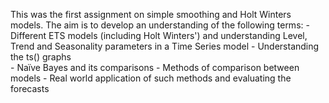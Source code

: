 This was the first assignment on simple smoothing and Holt Winters models. The aim is to develop an understanding of the following terms: 
	- Different ETS models (including Holt Winters') and understanding Level, Trend and Seasonality parameters in a Time Series model 
	- Understanding the ts() graphs  
	- Naïve Bayes and its comparisons 
	- Methods of comparison between models 
	- Real world application of such methods and evaluating the forecasts 
